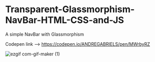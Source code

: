 # Transparent-Glassmorphism-NavBar-HTML-CSS-and-JS
A simple NavBar with Glassmorphism
 
Codepen link --> https://codepen.io/ANDREGABRIELS/pen/MWrbyRZ

![ezgif com-gif-maker (1)](https://user-images.githubusercontent.com/60861872/159612526-852126e6-cdce-438c-b69b-a564666f20f7.gif)
